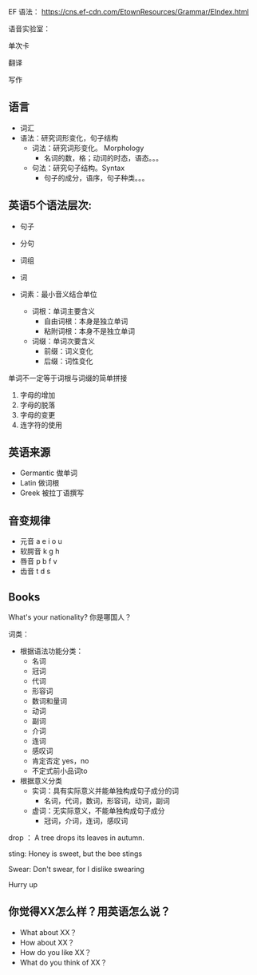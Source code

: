 EF 语法： https://cns.ef-cdn.com/EtownResources/Grammar/EIndex.html

语音实验室：

单次卡

翻译

写作



## 语言

* 词汇
* 语法：研究词形变化，句子结构
  * 词法：研究词形变化。 Morphology
    * 名词的数，格；动词的时态，语态。。。
  * 句法：研究句子结构。Syntax
    * 句子的成分，语序，句子种类。。。

## 英语5个语法层次:

* 句子

* 分句

* 词组

* 词

* 词素：最小音义结合单位

  * 词根：单词主要含义
    * 自由词根：本身是独立单词
    * 粘附词根：本身不是独立单词
  * 词缀：单词次要含义
    * 前缀：词义变化
    * 后缀：词性变化

  

单词不一定等于词根与词缀的简单拼接

1. 字母的增加
2. 字母的脱落
3. 字母的变更
4. 连字符的使用

## 英语来源

* Germantic 做单词
* Latin 做词根
* Greek 被拉丁语撰写


## 音变规律

* 元音 a e i o u
* 软腭音 k g h
* 唇音 p b f v
* 齿音 t d s 

## Books





What's your nationality? 你是哪国人？



词类：

* 根据语法功能分类：
  * 名词
  * 冠词
  * 代词
  * 形容词
  * 数词和量词
  * 动词
  * 副词
  * 介词
  * 连词
  * 感叹词
  * 肯定否定 yes，no
  * 不定式前小品词to
* 根据意义分类
  * 实词：具有实际意义并能单独构成句子成分的词
    * 名词，代词，数词，形容词，动词，副词
  * 虚词：无实际意义，不能单独构成句子成分
    * 冠词，介词，连词，感叹词



drop ： A tree drops its leaves in autumn.

sting: Honey is sweet, but the bee stings

Swear: Don't swear, for I dislike swearing



Hurry up





## 你觉得XX怎么样？用英语怎么说？

* What about XX？
* How about XX？
* How do you like XX？
* What do you think of XX？



